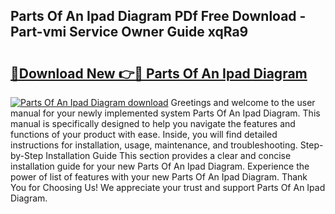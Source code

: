 ## Parts Of An Ipad Diagram PDf Free Download - Part-vmi Service Owner Guide xqRa9

# <h2><a href="http://dfq8ba.blite.top/?on=Parts+Of+An+Ipad+Diagram">🔗Download New 👉🔴 Parts Of An Ipad Diagram</a></h2>

[![Parts Of An Ipad Diagram download](https://i.imgur.com/lujVjoI.png)](http://dfq8ba.blite.top/?on=Parts+Of+An+Ipad+Diagram)
Greetings and welcome to the user manual for your newly implemented system Parts Of An Ipad Diagram. This manual is specifically designed to help you navigate the features and functions of your product with ease. Inside, you will find detailed instructions for installation, usage, maintenance, and troubleshooting. Step-by-Step Installation Guide This section provides a clear and concise installation guide for your new Parts Of An Ipad Diagram. Experience the power of list of features with your new Parts Of An Ipad Diagram. Thank You for Choosing Us! We appreciate your trust and support Parts Of An Ipad Diagram.
